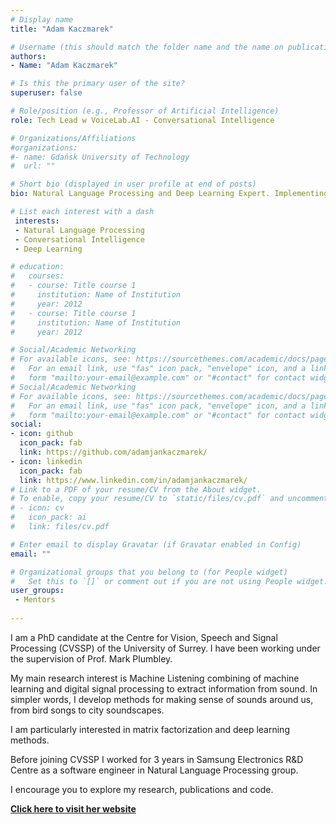 ```yaml
---
# Display name
title: "Adam Kaczmarek"

# Username (this should match the folder name and the name on publications)
authors:
- Name: "Adam Kaczmarek"

# Is this the primary user of the site?
superuser: false

# Role/position (e.g., Professor of Artificial Intelligence)
role: Tech Lead w VoiceLab.AI - Conversational Intelligence

# Organizations/Affiliations
#organizations:
#- name: Gdańsk University of Technology
#  url: ""

# Short bio (displayed in user profile at end of posts)
bio: Natural Language Processing and Deep Learning Expert. Implementing cutting-edge research ideas in business projects. Currently pursuing a PhD degree at University of Wrocław. 

# List each interest with a dash
 interests:
 - Natural Language Processing
 - Conversational Intelligence
 - Deep Learning

# education:
#   courses:
#   - course: Title course 1
#     institution: Name of Institution
#     year: 2012
#   - course: Title course 1
#     institution: Name of Institution
#     year: 2012

# Social/Academic Networking
# For available icons, see: https://sourcethemes.com/academic/docs/page-builder/#icons
#   For an email link, use "fas" icon pack, "envelope" icon, and a link in the
#   form "mailto:your-email@example.com" or "#contact" for contact widget.
# Social/Academic Networking
# For available icons, see: https://sourcethemes.com/academic/docs/page-builder/#icons
#   For an email link, use "fas" icon pack, "envelope" icon, and a link in the
#   form "mailto:your-email@example.com" or "#contact" for contact widget.
social:
- icon: github
  icon_pack: fab
  link: https://github.com/adamjankaczmarek/
- icon: linkedin
  icon_pack: fab
  link: https://www.linkedin.com/in/adamjankaczmarek/
# Link to a PDF of your resume/CV from the About widget.
# To enable, copy your resume/CV to `static/files/cv.pdf` and uncomment the lines below.
# - icon: cv
#   icon_pack: ai
#   link: files/cv.pdf

# Enter email to display Gravatar (if Gravatar enabled in Config)
email: ""

# Organizational groups that you belong to (for People widget)
#   Set this to `[]` or comment out if you are not using People widget.
user_groups:
 - Mentors
 
---
```


I am a PhD candidate at the Centre for Vision, Speech and Signal Processing (CVSSP) of the University of Surrey. I have been working under the supervision of Prof. Mark Plumbley.

My main research interest is Machine Listening combining of machine learning and digital signal processing to extract information from sound. In simpler words, I develop methods for making sense of sounds around us, from bird songs to city soundscapes.

I am particularly interested in matrix factorization and deep learning methods.

Before joining CVSSP I worked for 3 years in Samsung Electronics R&D Centre as a software engineer in Natural Language Processing group.

I encourage you to explore my research, publications and code.

[**Click here to visit her website**](https://iwonasob.github.io/)
